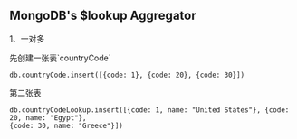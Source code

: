 ## MongoDB's $lookup Aggregator

1、一对多

先创建一张表\`countryCode\`

```
db.countryCode.insert([{code: 1}, {code: 20}, {code: 30}])
```

第二张表

```
db.countryCodeLookup.insert([{code: 1, name: "United States"}, {code: 20, name: "Egypt"}, 
{code: 30, name: "Greece"}])
```



